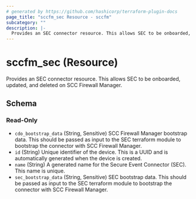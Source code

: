 ```yaml
---
# generated by https://github.com/hashicorp/terraform-plugin-docs
page_title: "sccfm_sec Resource - sccfm"
subcategory: ""
description: |-
  Provides an SEC connector resource. This allows SEC to be onboarded, updated, and deleted on SCC Firewall Manager.
---
```


# sccfm_sec (Resource)

Provides an SEC connector resource. This allows SEC to be onboarded, updated, and deleted on SCC Firewall Manager.



<!-- schema generated by tfplugindocs -->
## Schema

### Read-Only

- `cdo_bootstrap_data` (String, Sensitive) SCC Firewall Manager bootstrap data. This should be passed as input to the SEC terraform module to bootstrap the connector with SCC Firewall Manager.
- `id` (String) Unique identifier of the device. This is a UUID and is automatically generated when the device is created.
- `name` (String) A generated name for the Secure Event Connector (SEC). This name is unique.
- `sec_bootstrap_data` (String, Sensitive) SEC bootstrap data. This should be passed as input to the SEC terraform module to bootstrap the connector with SCC Firewall Manager.
